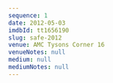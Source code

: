```yaml
---
sequence: 1
date: 2012-05-03
imdbId: tt1656190
slug: safe-2012
venue: AMC Tysons Corner 16
venueNotes: null
medium: null
mediumNotes: null
---
```


